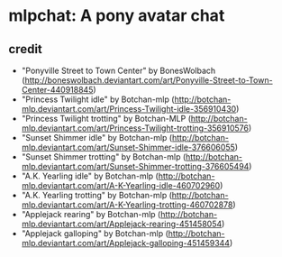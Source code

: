 mlpchat: A pony avatar chat
====

## credit
* "Ponyville Street to Town Center" by BonesWolbach (http://boneswolbach.deviantart.com/art/Ponyville-Street-to-Town-Center-440918845)
* "Princess Twilight idle" by Botchan-mlp (http://botchan-mlp.deviantart.com/art/Princess-Twilight-idle-356910430)
* "Princess Twilight trotting" by Botchan-MLP (http://botchan-mlp.deviantart.com/art/Princess-Twilight-trotting-356910576)
* "Sunset Shimmer idle" by Botchan-mlp (http://botchan-mlp.deviantart.com/art/Sunset-Shimmer-idle-376606055)
* "Sunset Shimmer trotting" by Botchan-mlp (http://botchan-mlp.deviantart.com/art/Sunset-Shimmer-trotting-376605494)
* "A.K. Yearling idle" by Botchan-mlp (http://botchan-mlp.deviantart.com/art/A-K-Yearling-idle-460702960)
* "A.K. Yearling trotting" by Botchan-mlp (http://botchan-mlp.deviantart.com/art/A-K-Yearling-trotting-460702878)
* "Applejack rearing" by Botchan-mlp (http://botchan-mlp.deviantart.com/art/Applejack-rearing-451458054)
* "Applejack galloping" by Botchan-mlp (http://botchan-mlp.deviantart.com/art/Applejack-galloping-451459344)
